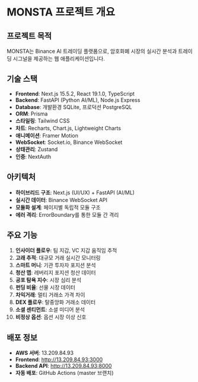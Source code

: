 # MONSTA 프로젝트 개요

## 프로젝트 목적
MONSTA는 Binance AI 트레이딩 플랫폼으로, 암호화폐 시장의 실시간 분석과 트레이딩 시그널을 제공하는 웹 애플리케이션입니다.

## 기술 스택
- **Frontend**: Next.js 15.5.2, React 19.1.0, TypeScript
- **Backend**: FastAPI (Python AI/ML), Node.js Express
- **Database**: 개발환경 SQLite, 프로덕션 PostgreSQL
- **ORM**: Prisma
- **스타일링**: Tailwind CSS
- **차트**: Recharts, Chart.js, Lightweight Charts
- **애니메이션**: Framer Motion
- **WebSocket**: Socket.io, Binance WebSocket
- **상태관리**: Zustand
- **인증**: NextAuth

## 아키텍처
- **하이브리드 구조**: Next.js (UI/UX) + FastAPI (AI/ML)
- **실시간 데이터**: Binance WebSocket API
- **모듈화 설계**: 페이지별 독립적 모듈 구조
- **에러 격리**: ErrorBoundary를 통한 모듈 간 격리

## 주요 기능
1. **인사이더 플로우**: 팀 지갑, VC 지갑 움직임 추적
2. **고래 추적**: 대규모 거래 실시간 모니터링
3. **스마트 머니**: 기관 투자자 포지션 분석
4. **청산 맵**: 레버리지 포지션 청산 데이터
5. **공포 탐욕 지수**: 시장 심리 분석
6. **펀딩 비율**: 선물 시장 데이터
7. **차익거래**: 멀티 거래소 가격 차이
8. **DEX 플로우**: 탈중앙화 거래소 데이터
9. **소셜 센티먼트**: 소셜 미디어 분석
10. **비정상 옵션**: 옵션 시장 이상 신호

## 배포 정보
- **AWS 서버**: 13.209.84.93
- **Frontend**: http://13.209.84.93:3000
- **Backend API**: http://13.209.84.93:8000
- **자동 배포**: GitHub Actions (master 브랜치)